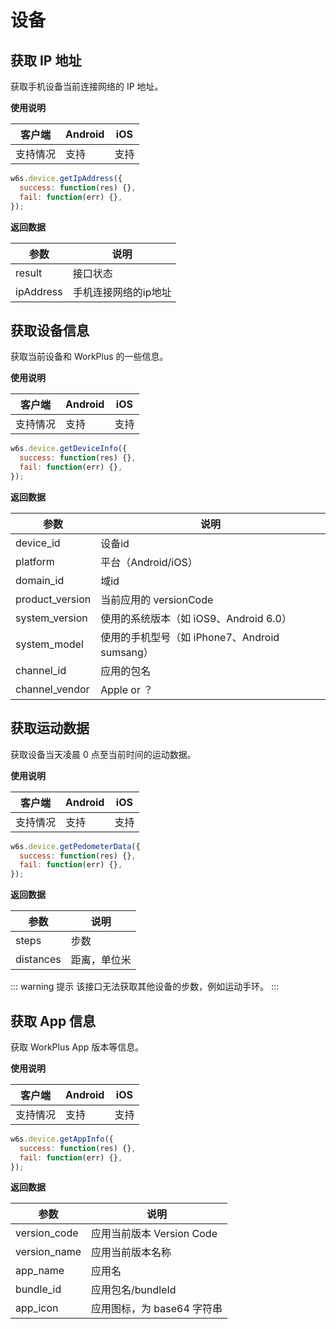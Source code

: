 # 设备

## 获取 IP 地址
获取手机设备当前连接网络的 IP 地址。

**使用说明**

| 客户端   | Android | iOS  |
| -------- | ------- | ---- |
| 支持情况 | 支持  | 支持 |

<CodeWrapper fn="device.getIpAddress">

```js
w6s.device.getIpAddress({
  success: function(res) {},
  fail: function(err) {},
});
```
</CodeWrapper>

**返回数据**

| 参数 | 说明 |
| - | - | 
| result | 接口状态  |
| ipAddress | 手机连接网络的ip地址  |

## 获取设备信息
获取当前设备和 WorkPlus 的一些信息。

**使用说明**

| 客户端   | Android | iOS  |
| -------- | ------- | ---- |
| 支持情况 | 支持  | 支持 |

<CodeWrapper fn="device.getDeviceInfo">

```js
w6s.device.getDeviceInfo({
  success: function(res) {},
  fail: function(err) {},
});
```
</CodeWrapper>

**返回数据**

| 参数 | 说明 |
| - | - | 
| device_id | 设备id  |
| platform | 平台（Android/iOS）  |
| domain_id | 域id  |
| product_version | 当前应用的 versionCode |
| system_version | 使用的系统版本（如 iOS9、Android 6.0） |
| system_model | 使用的手机型号（如 iPhone7、Android sumsang） |
| channel_id | 应用的包名  |
| channel_vendor | Apple or ？|


## 获取运动数据
获取设备当天凌晨 0 点至当前时间的运动数据。

**使用说明**

| 客户端   | Android | iOS  |
| -------- | ------- | ---- |
| 支持情况 | 支持  | 支持 |

<CodeWrapper fn="device.getPedometerData">

```js
w6s.device.getPedometerData({
  success: function(res) {},
  fail: function(err) {},
});
```
</CodeWrapper>

**返回数据**

| 参数 | 说明 |
| - | - | 
| steps | 步数  |
| distances | 距离，单位米  |

::: warning 提示
该接口无法获取其他设备的步数，例如运动手环。
:::

## 获取 App 信息

获取 WorkPlus App 版本等信息。

**使用说明**

| 客户端   | Android | iOS  |
| -------- | ------- | ---- |
| 支持情况 | 支持  | 支持 |

<CodeWrapper fn="device.getAppInfo">

```js
w6s.device.getAppInfo({
  success: function(res) {},
  fail: function(err) {},
});
```
</CodeWrapper>

**返回数据**

| 参数 | 说明 |
| - | - | 
| version_code | 应用当前版本 Version Code  |
| version_name | 应用当前版本名称  |
| app_name | 应用名 |
| bundle_id | 应用包名/bundleId |
| app_icon | 应用图标，为 base64 字符串 |
